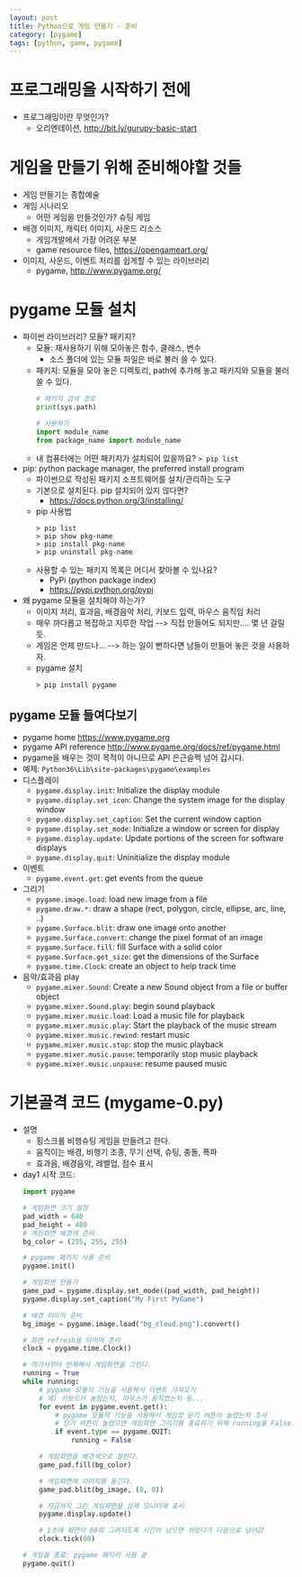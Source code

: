 ```yaml
---
layout: post
title: Python으로 게임 만들기 - 준비
category: [pygame]
tags: [python, game, pygame]
---
```


# 프로그래밍을 시작하기 전에
* 프로그래밍이란 무엇인가?
  - 오리엔테이션, <http://bit.ly/gurupy-basic-start>

# 게임을 만들기 위해 준비해야할 것들
* 게임 만들기는 종합예술
* 게임 시나리오
  - 어떤 게임을 만들것인가? 슈팅 게임
* 배경 이미지, 캐릭터 이미지, 사운드 리소스
  - 게임개발에서 가장 어려운 부분
  - game resource files, <https://opengameart.org/>
* 이미지, 사운드, 이벤트 처리를 쉽게할 수 있는 라이브러리
  - pygame, <http://www.pygame.org/>

# pygame 모듈 설치
* 파이썬 라이브러리? 모듈? 패키지?
  - 모듈: 재사용하기 위해 모아놓은 함수, 클래스, 변수
    * 소스 폴더에 있는 모듈 파일은 바로 불러 쓸 수 있다.
  - 패키지: 모듈을 모아 놓은 디렉토리, path에 추가해 놓고 패키지와 모듈을 불러 쓸 수 있다.
    ```python
    # 패키지 검색 경로
    print(sys.path)

    # 사용하기
    import module_name
    from package_name import module_name
    ```
  - 내 컴퓨터에는 어떤 패키지가 설치되어 있을까요?
    `> pip list`
* pip: python package manager, the preferred install program
  * 파이썬으로 작성된 패키지 소프트웨어를 설치/관리하는 도구
  * 기본으로 설치된다. pip 설치되어 있지 않다면?
    - <https://docs.python.org/3/installing/>
  * pip 사용법
    ``` commandline
    > pip list
    > pip show pkg-name
    > pip install pkg-name
    > pip uninstall pkg-name
    ```
  * 사용할 수 있는 패키지 목록은 어디서 찾아볼 수 있나요?
    - PyPi (python package index)
    - <https://pypi.python.org/pypi>
* 왜 pygame 모듈을 설치해야 하는가?
  - 이미지 처리, 효과음, 배경음악 처리, 키보드 입력, 마우스 움직임 처리
  - 매우 까다롭고 복잡하고 지루한 작업 --> 직접 만들어도 되지만.... 몇 년 걸릴 듯.
  - 게임은 언제 만드나... --> 하는 일이 뻔하다면 남들이 만들어 놓은 것을 사용하자.
  * pygame 설치
    ```commandline
    > pip install pygame
    ```

## pygame 모듈 들여다보기
* pygame home <https://www.pygame.org>
* pygame API reference <http://www.pygame.org/docs/ref/pygame.html>
* pygame을 배우는 것이 목적이 아니므로 API 은근슬쩍 넘어 갑시다.
* 예제: `Python36\Lib\site-packages\pygame\examples`
* 디스플레이
    - `pygame.display.init`: Initialize the display module
    - `pygame.display.set_icon`: Change the system image for the display window
    - `pygame.display.set_caption`: Set the current window caption
    - `pygame.display.set_mode`: Initialize a window or screen for display
    - `pygame.display.update`: Update portions of the screen for software displays
    - `pygame.display.quit`: Uninitialize the display module
* 이벤트
    - `pygame.event.get`:	get events from the queue
* 그리기
    - `pygame.image.load`: load new image from a file
    - `pygame.draw.*`: draw a shape (rect, polygon, circle, ellipse, arc, line, ..)
    - `pygame.Surface.blit`: draw one image onto another
    - `pygame.Surface.convert`: change the pixel format of an image
    - `pygame.Surface.fill`: fill Surface with a solid color
    - `pygame.Surface.get_size`: get the dimensions of the Surface
    - `pygame.time.Clock`: create an object to help track time
* 음악/효과음 play
    - `pygame.mixer.Sound`: Create a new Sound object from a file or buffer object
    - `pygame.mixer.Sound.play`: begin sound playback
    - `pygame.mixer.music.load`: Load a music file for playback
    - `pygame.mixer.music.play`: Start the playback of the music stream
    - `pygame.mixer.music.rewind`: restart music
    - `pygame.mixer.music.stop`: stop the music playback
    - `pygame.mixer.music.pause`: temporarily stop music playback
    - `pygame.mixer.music.unpause`: resume paused music

# 기본골격 코드 (mygame-0.py)
  - 설명
    * 횡스크롤 비행슈팅 게임을 만들려고 한다.
    * 움직이는 배경, 비행기 조종, 무기 선택, 슈팅, 충돌, 폭파
    * 효과음, 배경음악, 레벨업, 점수 표시
  - day1 시작 코드:
    ```python
    import pygame

    # 게임화면 크기 설정
    pad_width = 640
    pad_height = 480
    # 게임화면 배경색 준비
    bg_color = (255, 255, 255)

    # pygame 패키지 사용 준비
    pygame.init()

    # 게임화면 만들기
    game_pad = pygame.display.set_mode((pad_width, pad_height))
    pygame.display.set_caption("My First PyGame")

    # 배경 이미지 준비
    bg_image = pygame.image.load("bg_cloud.png").convert()

    # 화면 refresh용 타이머 준비
    clock = pygame.time.Clock()

    # 여기서부터 반복해서 게임화면을 그린다.
    running = True
    while running:
        # pygame 모듈의 기능을 사용해서 이벤트 가져오기
        # 예) 키보드가 눌렸는지, 마우스가 움직였는지 등...
        for event in pygame.event.get():
            # pygame 모듈의 기능을 사용해서 게임창 닫기 버튼이 눌렸는지 조사
            # 닫기 버튼이 눌렸으면 게임화면 그리기를 종료하기 위해 running울 False로 바꿈
            if event.type == pygame.QUIT:
                running = False

        # 게임화면을 배경색으로 칠한다.
        game_pad.fill(bg_color)

        # 게임화면에 이미지를 옮긴다.
        game_pad.blit(bg_image, (0, 0))

        # 지금까지 그린 게임화면을 실제 모니터에 표시
        pygame.display.update()

        # 1초에 화면이 60회 그려지도록 시간이 남으면 쉬었다가 다음으로 넘어감
        clock.tick(60)

    # 게임을 종료: pygame 패지키 사용 끝
    pygame.quit()
    ```
